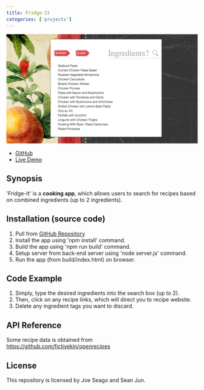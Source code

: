 ```yaml
---
title: Fridge-It
categories: ['projects']
---
```


![Fridge-It screenshot](./fridge-it.png)

- [GitHub](https://github.com/seanjun21/fridge-it)
- [Live Demo](https://fridge-it.herokuapp.com)

## Synopsis

'Fridge-It' is a **cooking app**, which allows users to search for recipes based on combined ingredients (up to 2 ingredients).

## Installation (source code)

1. Pull from [GitHub Repository](https://github.com/seanjun21/fridge-it-front-end)
2. Install the app using 'npm install' command.
3. Build the app using 'npm run build' command.
4. Setup server from back-end server using 'node server.js' command.
5. Run the app (from build/index.html) on browser.

## Code Example

1. Simply, type the desired ingredients into the search box (up to 2).
2. Then, click on any recipe links, which will direct you to recipe website.
3. Delete any ingredient tags you want to discard.

## API Reference

Some recipe data is obtained from https://github.com/fictivekin/openrecipes

## License

This repository is licensed by Joe Seago and Sean Jun.
